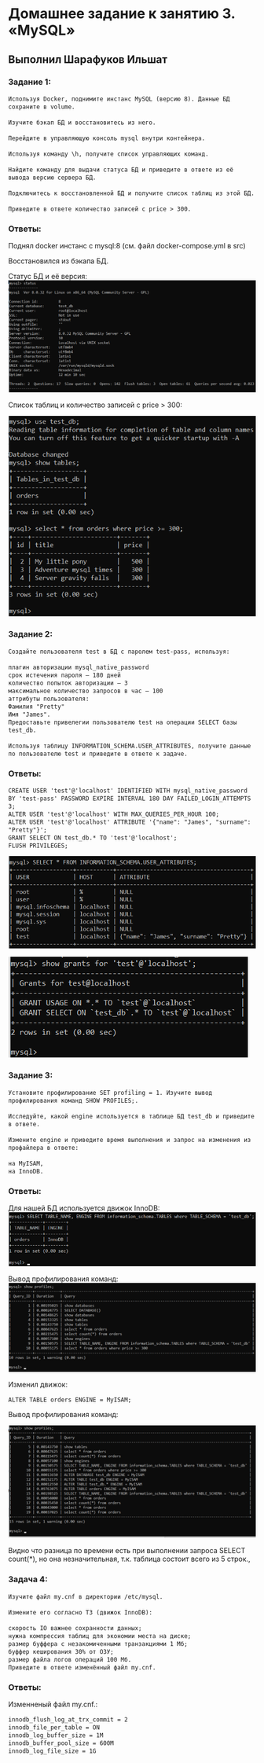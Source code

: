 # Домашнее задание к занятию 3. «MySQL»

## Выполнил Шарафуков Ильшат

### Задание 1:

```
Используя Docker, поднимите инстанс MySQL (версию 8). Данные БД сохраните в volume.

Изучите бэкап БД и восстановитесь из него.

Перейдите в управляющую консоль mysql внутри контейнера.

Используя команду \h, получите список управляющих команд.

Найдите команду для выдачи статуса БД и приведите в ответе из её вывода версию сервера БД.

Подключитесь к восстановленной БД и получите список таблиц из этой БД.

Приведите в ответе количество записей с price > 300.
```

### Ответы: 

Поднял docker инстанс с mysql:8 (см. файл docker-compose.yml в src)

Восстановился из бэкапа БД. 

Статус БД и её версия:
![mysql_version.png](img/1_1.png)

Список таблиц и количество записей c price > 300:

![mysql_table.png](img/1_2.png)


### Задание 2:

```
Создайте пользователя test в БД c паролем test-pass, используя:

плагин авторизации mysql_native_password
срок истечения пароля — 180 дней
количество попыток авторизации — 3
максимальное количество запросов в час — 100
аттрибуты пользователя:
Фамилия "Pretty"
Имя "James".
Предоставьте привелегии пользователю test на операции SELECT базы test_db.

Используя таблицу INFORMATION_SCHEMA.USER_ATTRIBUTES, получите данные по пользователю test и приведите в ответе к задаче.
```

### Ответы:
```
CREATE USER 'test'@'localhost' IDENTIFIED WITH mysql_native_password BY 'test-pass' PASSWORD EXPIRE INTERVAL 180 DAY FAILED_LOGIN_ATTEMPTS 3;
ALTER USER 'test'@'localhost' WITH MAX_QUERIES_PER_HOUR 100;
ALTER USER 'test'@'localhost' ATTRIBUTE '{"name": "James", "surname": "Pretty"}';
GRANT SELECT ON test_db.* TO 'test'@'localhost';
FLUSH PRIVILEGES;
```

![user_attributes.png](img/2_1.png)

![show_grants.png](img/2_2.png)

### Задание 3:

```
Установите профилирование SET profiling = 1. Изучите вывод профилирования команд SHOW PROFILES;.

Исследуйте, какой engine используется в таблице БД test_db и приведите в ответе.

Измените engine и приведите время выполнения и запрос на изменения из профайлера в ответе:

на MyISAM,
на InnoDB.
```

### Ответы:

Для нашей БД используется движок InnoDB:
![show_engine.png](img/2_3.png)

Вывод профилирования команд:
![show_profiles.png](img/2_4.png)

Изменил движок: 

```
ALTER TABLE orders ENGINE = MyISAM; 
```

Вывод профилирования команд:

![show_profiles_with_other_engine.png](img/2_5.png)

Видно что разница по времени есть при выполнении запроса SELECT count(*), но она незначительная, т.к. таблица состоит всего из 5 строк.,

### Задача 4:

```
Изучите файл my.cnf в директории /etc/mysql.

Измените его согласно ТЗ (движок InnoDB):

скорость IO важнее сохранности данных;
нужна компрессия таблиц для экономии места на диске;
размер буффера с незакомиченными транзакциями 1 Мб;
буффер кеширования 30% от ОЗУ;
размер файла логов операций 100 Мб.
Приведите в ответе изменённый файл my.cnf.
```

### Ответы:

Изменненый файл my.cnf.:
```
innodb_flush_log_at_trx_commit = 2
innodb_file_per_table = ON
innodb_log_buffer_size = 1M
innodb_buffer_pool_size = 600M
innodb_log_file_size = 1G
```
